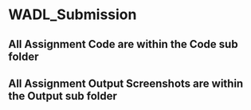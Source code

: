 # WADL_Submission

## All Assignment Code are within the Code sub folder
## All Assignment Output Screenshots are within the Output sub folder
